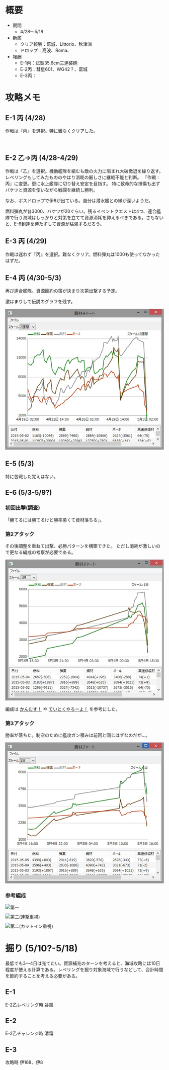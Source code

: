<style>
.cf { zoom: 1; }
.cf:before, .cf:after { content: ""; display: table; }
.cf:after { clear: both; }
</style>

<style>
.comb_fl {
}
.comb_fl > div {
	float: left;
	width: 600px;
	margin-right: 10px;
    margin-bottom: 10px;
}
.comb_fl > div:last-child {
	margin-right: 0px;
    margin-bottom: 0px;
}
</style>


# 概要

* 期間
	* 4/28～5/18
* 新艦
	* クリア報酬：葛城、Littorio、秋津洲
	* ドロップ：高波、Roma、
* 報酬
	* E-1丙：試製35.6cm三連装砲
	* E-2丙：彗星601、WG42？、葛城
	* E-3丙：


# 攻略メモ

## E-1 丙 (4/28)

作戦は『丙』を選択。特に難なくクリアした。

</br>

## E-2 乙→丙 (4/28-4/29)

作戦は『乙』を選択。機動艦隊を組むも敵の火力に阻まれ大破撤退を繰り返す。
レベリングもしてみたもののやはり消耗の厳しさに継戦不能と判断。
『作戦：丙』に変更。更に水上艦隊に切り替え安定を目指す。
特に致命的な損傷も出ずバケツと資源を使いながら戦闘を継続し勝利。

なお、ボスドロップで伊8が出ている。自分は潜水艦との縁が深いようだ。

燃料弾丸が各3000、バケツが20ぐらい。残るイベントクエストは4つ、連合艦隊で行う海域はしっかりと対策を立てて資源消耗を抑えるべきである。さもないと、E-6到達を待たずして資源が枯渇するだろう。


## E-3 丙 (4/29)

作戦は迷わず『丙』を選択。難なくクリア。燃料弾丸は1000も使ってなかったはずだ。


## E-4 丙 (4/30-5/3)

再び連合艦隊。資源節約の策が決まり次第出撃する予定。

激はまりして伝説のグラフを残す。

![株価暴落](株価暴落.jpg)


## E-5 (5/3)

特に苦戦した覚えはない。


## E-6 (5/3-5/9?)

### 初回出撃(調査)

「勝てるには勝てるけど勝率悪くて資材落ちる」。


### 第2アタック

その後調整を重ねて出撃、必勝パターンを構築できた。
ただし消耗が激しいので更なる編成の考察が必要である。

![第2アタック](E-6第2アタック.jpg)

編成は
[かんむす！](http://kanmusu.blomaga.jp/articles/42415.html)
や
[ていとくやろーよ！](http://nanashki.blog.fc2.com/blog-entry-415.html)
を参考にした。


### 第3アタック

勝率が落ちた。制空のために艦攻ガン積みは前回と同じはずなのだが…。

![第3アタック](E-6第3アタック.jpg)



### 参考編成

<div class="comb_fl cf">
<div><img src="http://blog-imgs-75.fc2.com/n/a/n/nanashki/20150429231006700.jpg">第一</div>
<div><img src="http://blog-imgs-75.fc2.com/n/a/n/nanashki/20150429235347330.jpg">第二(連撃重視)</div>
<div><img src="http://blog-imgs-75.fc2.com/n/a/n/nanashki/20150430001942fd9.jpg">第二(カットイン重視)</div>
</div>


# 掘り (5/10?-5/18)

最低でも3～4日は充てたい。資源補充のターンを考えると、海域攻略には10日程度が使える計算である。レベリングを掘り対象海域で行うなどして、合計時間を節約することを考える必要がある。


## E-1

E-2乙レベリング時
谷風


## E-2

E-2乙チャレンジ時
清霜


## E-3

攻略時
伊168、伊8
